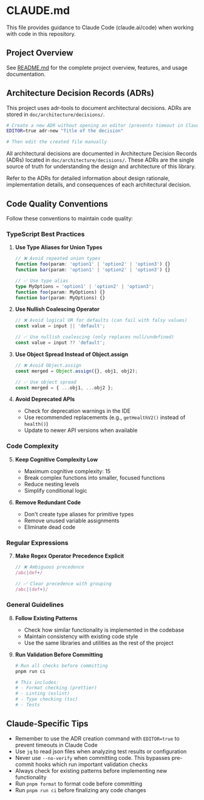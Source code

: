 # CLAUDE.md

This file provides guidance to Claude Code (claude.ai/code) when working with code in this repository.

## Project Overview

See [README.md](./README.md) for the complete project overview, features, and usage documentation.

## Architecture Decision Records (ADRs)

This project uses adr-tools to document architectural decisions. ADRs are stored in `doc/architecture/decisions/`.

```bash
# Create a new ADR without opening an editor (prevents timeout in Claude Code)
EDITOR=true adr-new "Title of the decision"

# Then edit the created file manually
```

All architectural decisions are documented in Architecture Decision Records (ADRs) located in `doc/architecture/decisions/`. These ADRs are the single source of truth for understanding the design and architecture of this library.

Refer to the ADRs for detailed information about design rationale, implementation details, and consequences of each architectural decision.

## Code Quality Conventions

Follow these conventions to maintain code quality:

### TypeScript Best Practices

1. **Use Type Aliases for Union Types**
   ```typescript
   // ❌ Avoid repeated union types
   function foo(param: 'option1' | 'option2' | 'option3') {}
   function bar(param: 'option1' | 'option2' | 'option3') {}
   
   // ✅ Use type alias
   type MyOptions = 'option1' | 'option2' | 'option3';
   function foo(param: MyOptions) {}
   function bar(param: MyOptions) {}
   ```

2. **Use Nullish Coalescing Operator**
   ```typescript
   // ❌ Avoid logical OR for defaults (can fail with falsy values)
   const value = input || 'default';
   
   // ✅ Use nullish coalescing (only replaces null/undefined)
   const value = input ?? 'default';
   ```

3. **Use Object Spread Instead of Object.assign**
   ```typescript
   // ❌ Avoid Object.assign
   const merged = Object.assign({}, obj1, obj2);
   
   // ✅ Use object spread
   const merged = { ...obj1, ...obj2 };
   ```

4. **Avoid Deprecated APIs**
   - Check for deprecation warnings in the IDE
   - Use recommended replacements (e.g., `getHealthV2()` instead of `health()`)
   - Update to newer API versions when available

### Code Complexity

5. **Keep Cognitive Complexity Low**
   - Maximum cognitive complexity: 15
   - Break complex functions into smaller, focused functions
   - Reduce nesting levels
   - Simplify conditional logic

6. **Remove Redundant Code**
   - Don't create type aliases for primitive types
   - Remove unused variable assignments
   - Eliminate dead code

### Regular Expressions

7. **Make Regex Operator Precedence Explicit**
   ```typescript
   // ❌ Ambiguous precedence
   /abc|def+/
   
   // ✅ Clear precedence with grouping
   /abc|(def+)/
   ```

### General Guidelines

8. **Follow Existing Patterns**
   - Check how similar functionality is implemented in the codebase
   - Maintain consistency with existing code style
   - Use the same libraries and utilities as the rest of the project

9. **Run Validation Before Committing**
   ```bash
   # Run all checks before committing
   pnpm run ci
   
   # This includes:
   # - Format checking (prettier)
   # - Linting (eslint)
   # - Type checking (tsc)
   # - Tests
   ```

## Claude-Specific Tips

- Remember to use the ADR creation command with `EDITOR=true` to prevent timeouts in Claude Code
- Use `jq` to read json files when analyzing test results or configuration
- Never use `--no-verify` when committing code. This bypasses pre-commit hooks which run important validation checks
- Always check for existing patterns before implementing new functionality
- Run `pnpm format` to format code before committing
- Run `pnpm run ci` before finalizing any code changes
